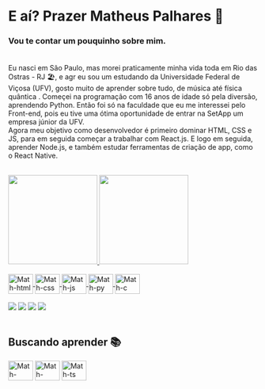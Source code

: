# E aí? Prazer Matheus Palhares 👋

### Vou te contar um pouquinho sobre mim.<br><br>

Eu nasci em São Paulo, mas morei praticamente minha vida toda em Rio das Ostras - RJ 🏖️, e agr eu sou um estudando da Universidade Federal de Viçosa (UFV), gosto muito de aprender sobre tudo, de música até física quântica . Começei na programação com 16 anos de idade só pela diversão, aprendendo Python. Então foi só na faculdade que eu me interessei pelo Front-end, pois eu tive uma ótima oportunidade de entrar na SetApp um empresa júnior da UFV.<br>
Agora meu objetivo como desenvolvedor é primeiro dominar HTML, CSS e JS, para em seguida começar a trabalhar com React.js. E logo em seguida, aprender Node.js, e também estudar ferramentas de criação de app, como o React Native. 

<div align="left"><br>
  <a href="https://github.com/rafaballerini">
  <img height="180em" src="https://github-readme-stats.vercel.app/api?username=Palhares17&show_icons=true&theme=dracula&include_all_commits=true&count_private=true"/>
  <img height="180em" src="https://github-readme-stats.vercel.app/api/top-langs/?username=Palhares17&layout=compact&langs_count=7&theme=dracula"/>
</div>
<div style="display: inline_block"><br>
  <img align="center" alt="Math-html" height="40" width="50" src="https://cdn.jsdelivr.net/gh/devicons/devicon/icons/html5/html5-original.svg">
  <img align="center" alt="Math-css" height="40" width="50" src="https://cdn.jsdelivr.net/gh/devicons/devicon/icons/css3/css3-original.svg">
  <img align="center" alt="Math-js" height="40" width="50" src="https://cdn.jsdelivr.net/gh/devicons/devicon/icons/javascript/javascript-original.svg">
  <img align="center" alt="Math-py" height="40" width="50" src="https://cdn.jsdelivr.net/gh/devicons/devicon/icons/python/python-original.svg">
  <img align="center" alt="Math-c" height="40" width="50" src="https://cdn.jsdelivr.net/gh/devicons/devicon/icons/c/c-original.svg">
</div><br>
  
<div>
    <a href="https://api.whatsapp.com/send?phone=5531983656391" target="_blank"><img src="https://img.shields.io/badge/WhatsApp-25D366?style=for-the-badge&logo=whatsapp&logoColor=white" target="_blank"></a>
  <a href="mailto:mspalhares01@gmail.com" target="_blank"><img src="https://img.shields.io/badge/Gmail-D14836?style=for-the-badge&logo=gmail&logoColor=white" target="_blank"></a>
  <a href="https://www.instagram.com/matheus_sp17/" target="_blank"><img src="https://img.shields.io/badge/Instagram-E4405F?style=for-the-badge&logo=instagram&logoColor=whit" target="_blank"></a>
  <a href="https://www.linkedin.com/in/matheus-palhares-b90386210/" target="_blank"><img src="https://img.shields.io/badge/LinkedIn-0077B5?style=for-the-badge&logo=linkedin&logoColor=white" target="_blank"></a>
</div><br>
  
## Buscando aprender 📚
<div style="display: inline_block">
   <img align="center" alt="Math-react" height="40" width="50" src="https://cdn.jsdelivr.net/gh/devicons/devicon/icons/react/react-original.svg">
  <img align="center" alt="Math-node" height="40" width="50" src="https://cdn.jsdelivr.net/gh/devicons/devicon/icons/nodejs/nodejs-original.svg">
  <img align="center" alt="Math-ts" height="40" width="50" src="https://cdn.jsdelivr.net/gh/devicons/devicon/icons/typescript/typescript-original.svg">
</div>
